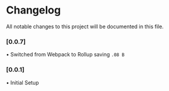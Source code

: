 # Changelog
All notable changes to this project will be documented in this file.

### [0.0.7]
• Switched from Webpack to Rollup saving `.08 B`

### [0.0.1]
• Initial Setup
